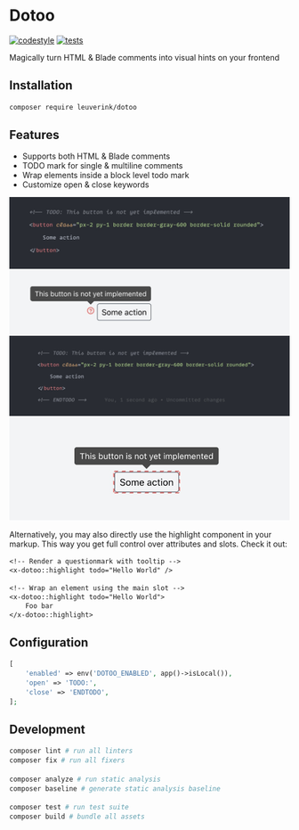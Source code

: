 # Dotoo

[![codestyle](https://github.com/gwleuverink/dotoo/actions/workflows/codestyle.yml/badge.svg)](https://github.com/gwleuverink/dotoo/actions/workflows/codestyle.yml)
[![tests](https://github.com/gwleuverink/dotoo/actions/workflows/tests.yml/badge.svg)](https://github.com/gwleuverink/dotoo/actions/workflows/tests.yml)

Magically turn HTML & Blade comments into visual hints on your frontend

## Installation

```bash
composer require leuverink/dotoo
```

## Features

- Supports both HTML & Blade comments
- TODO mark for single & multiline comments
- Wrap elements inside a block level todo mark
- Customize open & close keywords

<img src="/resources/images/inline-comment.jpg" alt="inline-comment" width="540px" />
<img src="/resources/images/inline-comment-result.jpg" alt="inline-comment-result" width="540px" />

<br />

<img src="/resources/images/block-comment.jpg" alt="inline-comment" width="540px" />
<img src="/resources/images/block-comment-result.jpg" alt="inline-comment-result" width="540px" />

Alternatively, you may also directly use the highlight component in your markup. This way you get full control over attributes and slots. Check it out:

```blade
<!-- Render a questionmark with tooltip -->
<x-dotoo::highlight todo="Hello World" />

<!-- Wrap an element using the main slot -->
<x-dotoo::highlight todo="Hello World">
    Foo bar
</x-dotoo::highlight>
```

## Configuration

```php
[
    'enabled' => env('DOTOO_ENABLED', app()->isLocal()),
    'open' => 'TODO:',
    'close' => 'ENDTODO',
];
```

## Development

```bash
composer lint # run all linters
composer fix # run all fixers

composer analyze # run static analysis
composer baseline # generate static analysis baseline

composer test # run test suite
composer build # bundle all assets
```

